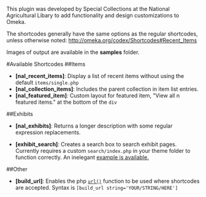 This plugin was developed by Special Collections at the National Agricultural Libary to add functionality and design customizations to Omeka. 

The shortcodes generally have the same options as the regular shortcodes, unless otherwise noted: http://omeka.org/codex/Shortcodes#Recent_Items 

Images of output are available in the **samples** folder.

#Available Shortcodes
##Items
- **[nal_recent_items]**: Display a list of recent items without using the default `items/single.php`
- **[nal_collection_items]**: Includes the parent collection in item list entries.
- **[nal_featured_item]**: Custom layout for featured item, "View all n featured items." at the bottom of the `div`

##Exhibits
- **[nal_exhibits]**: Returns a longer description with some regular expression replacements.

- **[exhibit_search]**: Creates a search box to search exhibit pages. Currently requires a custom `search/index.php` in your theme folder to function correctly. An inelegant <a href="https://github.com/sheepeeh/theme-NALSpecColl/blob/5b5b6566ff225ef158165522585616bcbfd2815e/search/index.php">example is available.</a> 

##Other
- **[build_url]**: Enables the php <a href="http://omeka.readthedocs.org/en/latest/Reference/libraries/globals/url.html?highlight=url#url">`url()`</a> function to be used where shortcodes are accepted. Syntax is `[build_url string='YOUR/STRING/HERE']`
